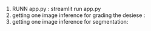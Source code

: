 1. RUNN app.py : streamlit run app.py
2. getting one image inference for grading the desiese :
3. getting one image inference for segmentation: 
